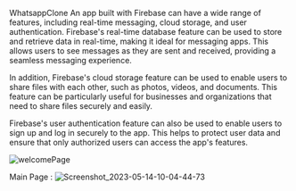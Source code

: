 WhatsappClone
An app built with Firebase can have a wide range of features, including real-time messaging, cloud storage, and user authentication. Firebase's real-time database feature can be used to store and retrieve data in real-time, making it ideal for messaging apps. This allows users to see messages as they are sent and received, providing a seamless messaging experience.

In addition, Firebase's cloud storage feature can be used to enable users to share files with each other, such as photos, videos, and documents. This feature can be particularly useful for businesses and organizations that need to share files securely and easily.

Firebase's user authentication feature can also be used to enable users to sign up and log in securely to the app. This helps to protect user data and ensure that only authorized users can access the app's features.

![welcomePage](https://github.com/OusamaAbouKhalil/WhatsappClone/assets/131563820/abd98608-31a4-436d-8b78-1f58a0c9da2e)

Main Page :
![Screenshot_2023-05-14-10-04-44-73](https://github.com/OusamaAbouKhalil/WhatsappClone/assets/131563820/d4ccc592-1539-4293-b7f3-ee4fbb045148)
